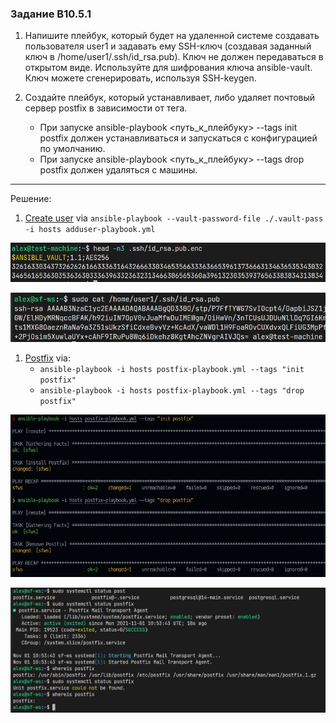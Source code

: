 ### Задание B10.5.1

1. Напишите плейбук, который будет на удаленной системе создавать пользователя user1 и задавать ему SSH-ключ (создавая заданный ключ в /home/user1/.ssh/id_rsa.pub). Ключ не должен передаваться в открытом виде. Используйте для шифрования ключа ansible-vault. Ключ можете сгенерировать, используя SSH-keygen.
2. Создайте плейбук, который устанавливает, либо удаляет почтовый сервер postfix в зависимости от тега.
   
   - При запуске ansible-playbook <путь_к_плейбуку> --tags init postfix должен устанавливаться и запускаться с конфигурацией по умолчанию. 
   - При запуске ansible-playbook <путь_к_плейбуку> --tags drop postfix должен удаляться с машины.

---

Решение:

1. [Create user](../B10.5.1/adduser-playbook.yml) via `ansible-playbook --vault-password-file ./.vault-pass -i hosts adduser-playbook.yml`

![](../B10.5.1/pics/encrypted_pub_key.jpg)

![](../B10.5.1/pics/decrypted_pub_key.jpg)

1. [Postfix](../B10.5.1/postfix-playbook.yml) via:
   - `ansible-playbook -i hosts postfix-playbook.yml --tags "init postfix"` 
   - `ansible-playbook -i hosts postfix-playbook.yml --tags "drop postfix"`

![](../B10.5.1/pics/ansible_log.jpg)

![](../B10.5.1/pics/proof_on_target.jpg)


